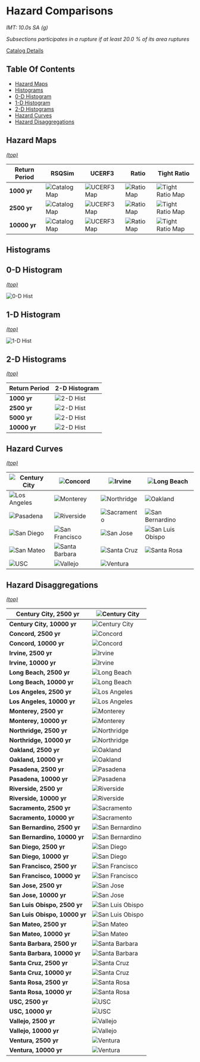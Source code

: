 # Hazard Comparisons

*IMT: 10.0s SA (g)*

*Subsections participates in a rupture if at least 20.0 % of its area ruptures*

[Catalog Details](../#bruce-2381)

## Table Of Contents
* [Hazard Maps](#hazard-maps)
* [Histograms](#histograms)
* [0-D Histogram](#0-d-histogram)
* [1-D Histogram](#1-d-histogram)
* [2-D Histograms](#2-d-histograms)
* [Hazard Curves](#hazard-curves)
* [Hazard Disaggregations](#hazard-disaggregations)
## Hazard Maps
*[(top)](#table-of-contents)*


| Return Period | RSQSim | UCERF3 | Ratio | Tight Ratio |
|-----|-----|-----|-----|-----|
| **1000 yr** | ![Catalog Map](resources/map_1000yr_rsqsim.png) | ![UCERF3 Map](resources/map_1000yr_u3.png) | ![Ratio Map](resources/map_1000yr_ratio_log.png) | ![Tight Ratio Map](resources/map_1000yr_ratio_log_tight.png) |
| **2500 yr** | ![Catalog Map](resources/map_2500yr_rsqsim.png) | ![UCERF3 Map](resources/map_2500yr_u3.png) | ![Ratio Map](resources/map_2500yr_ratio_log.png) | ![Tight Ratio Map](resources/map_2500yr_ratio_log_tight.png) |
| **10000 yr** | ![Catalog Map](resources/map_10000yr_rsqsim.png) | ![UCERF3 Map](resources/map_10000yr_u3.png) | ![Ratio Map](resources/map_10000yr_ratio_log.png) | ![Tight Ratio Map](resources/map_10000yr_ratio_log_tight.png) |

## Histograms

## 0-D Histogram
*[(top)](#table-of-contents)*

![0-D Hist](resources/hist_0d.png)

## 1-D Histogram
*[(top)](#table-of-contents)*

![1-D Hist](resources/hist_1d.png)

## 2-D Histograms
*[(top)](#table-of-contents)*

| Return Period | 2-D Histogram |
|-----|-----|
| **1000 yr** | ![2-D Hist](resources/hist_2d_1000yr.png) |
| **2500 yr** | ![2-D Hist](resources/hist_2d_2500yr.png) |
| **5000 yr** | ![2-D Hist](resources/hist_2d_5000yr.png) |
| **10000 yr** | ![2-D Hist](resources/hist_2d_10000yr.png) |

## Hazard Curves
*[(top)](#table-of-contents)*

| ![Century City](resources/curves/curves_Century_City.png) | ![Concord](resources/curves/curves_Concord.png) | ![Irvine](resources/curves/curves_Irvine.png) | ![Long Beach](resources/curves/curves_Long_Beach.png) |
|-----|-----|-----|-----|
| ![Los Angeles](resources/curves/curves_Los_Angeles.png) | ![Monterey](resources/curves/curves_Monterey.png) | ![Northridge](resources/curves/curves_Northridge.png) | ![Oakland](resources/curves/curves_Oakland.png) |
| ![Pasadena](resources/curves/curves_Pasadena.png) | ![Riverside](resources/curves/curves_Riverside.png) | ![Sacramento](resources/curves/curves_Sacramento.png) | ![San Bernardino](resources/curves/curves_San_Bernardino.png) |
| ![San Diego](resources/curves/curves_San_Diego.png) | ![San Francisco](resources/curves/curves_San_Francisco.png) | ![San Jose](resources/curves/curves_San_Jose.png) | ![San Luis Obispo](resources/curves/curves_San_Luis_Obispo.png) |
| ![San Mateo](resources/curves/curves_San_Mateo.png) | ![Santa Barbara](resources/curves/curves_Santa_Barbara.png) | ![Santa Cruz](resources/curves/curves_Santa_Cruz.png) | ![Santa Rosa](resources/curves/curves_Santa_Rosa.png) |
| ![USC](resources/curves/curves_USC.png) | ![Vallejo](resources/curves/curves_Vallejo.png) | ![Ventura](resources/curves/curves_Ventura.png) |  |

## Hazard Disaggregations
*[(top)](#table-of-contents)*

| **Century City, 2500 yr** | ![Century City](resources/disagg/disagg_Century_City_2500yr_combined.png) |
|-----|-----|
| **Century City, 10000 yr** | ![Century City](resources/disagg/disagg_Century_City_10000yr_combined.png) |
| **Concord, 2500 yr** | ![Concord](resources/disagg/disagg_Concord_2500yr_combined.png) |
| **Concord, 10000 yr** | ![Concord](resources/disagg/disagg_Concord_10000yr_combined.png) |
| **Irvine, 2500 yr** | ![Irvine](resources/disagg/disagg_Irvine_2500yr_combined.png) |
| **Irvine, 10000 yr** | ![Irvine](resources/disagg/disagg_Irvine_10000yr_combined.png) |
| **Long Beach, 2500 yr** | ![Long Beach](resources/disagg/disagg_Long_Beach_2500yr_combined.png) |
| **Long Beach, 10000 yr** | ![Long Beach](resources/disagg/disagg_Long_Beach_10000yr_combined.png) |
| **Los Angeles, 2500 yr** | ![Los Angeles](resources/disagg/disagg_Los_Angeles_2500yr_combined.png) |
| **Los Angeles, 10000 yr** | ![Los Angeles](resources/disagg/disagg_Los_Angeles_10000yr_combined.png) |
| **Monterey, 2500 yr** | ![Monterey](resources/disagg/disagg_Monterey_2500yr_combined.png) |
| **Monterey, 10000 yr** | ![Monterey](resources/disagg/disagg_Monterey_10000yr_combined.png) |
| **Northridge, 2500 yr** | ![Northridge](resources/disagg/disagg_Northridge_2500yr_combined.png) |
| **Northridge, 10000 yr** | ![Northridge](resources/disagg/disagg_Northridge_10000yr_combined.png) |
| **Oakland, 2500 yr** | ![Oakland](resources/disagg/disagg_Oakland_2500yr_combined.png) |
| **Oakland, 10000 yr** | ![Oakland](resources/disagg/disagg_Oakland_10000yr_combined.png) |
| **Pasadena, 2500 yr** | ![Pasadena](resources/disagg/disagg_Pasadena_2500yr_combined.png) |
| **Pasadena, 10000 yr** | ![Pasadena](resources/disagg/disagg_Pasadena_10000yr_combined.png) |
| **Riverside, 2500 yr** | ![Riverside](resources/disagg/disagg_Riverside_2500yr_combined.png) |
| **Riverside, 10000 yr** | ![Riverside](resources/disagg/disagg_Riverside_10000yr_combined.png) |
| **Sacramento, 2500 yr** | ![Sacramento](resources/disagg/disagg_Sacramento_2500yr_combined.png) |
| **Sacramento, 10000 yr** | ![Sacramento](resources/disagg/disagg_Sacramento_10000yr_combined.png) |
| **San Bernardino, 2500 yr** | ![San Bernardino](resources/disagg/disagg_San_Bernardino_2500yr_combined.png) |
| **San Bernardino, 10000 yr** | ![San Bernardino](resources/disagg/disagg_San_Bernardino_10000yr_combined.png) |
| **San Diego, 2500 yr** | ![San Diego](resources/disagg/disagg_San_Diego_2500yr_combined.png) |
| **San Diego, 10000 yr** | ![San Diego](resources/disagg/disagg_San_Diego_10000yr_combined.png) |
| **San Francisco, 2500 yr** | ![San Francisco](resources/disagg/disagg_San_Francisco_2500yr_combined.png) |
| **San Francisco, 10000 yr** | ![San Francisco](resources/disagg/disagg_San_Francisco_10000yr_combined.png) |
| **San Jose, 2500 yr** | ![San Jose](resources/disagg/disagg_San_Jose_2500yr_combined.png) |
| **San Jose, 10000 yr** | ![San Jose](resources/disagg/disagg_San_Jose_10000yr_combined.png) |
| **San Luis Obispo, 2500 yr** | ![San Luis Obispo](resources/disagg/disagg_San_Luis_Obispo_2500yr_combined.png) |
| **San Luis Obispo, 10000 yr** | ![San Luis Obispo](resources/disagg/disagg_San_Luis_Obispo_10000yr_combined.png) |
| **San Mateo, 2500 yr** | ![San Mateo](resources/disagg/disagg_San_Mateo_2500yr_combined.png) |
| **San Mateo, 10000 yr** | ![San Mateo](resources/disagg/disagg_San_Mateo_10000yr_combined.png) |
| **Santa Barbara, 2500 yr** | ![Santa Barbara](resources/disagg/disagg_Santa_Barbara_2500yr_combined.png) |
| **Santa Barbara, 10000 yr** | ![Santa Barbara](resources/disagg/disagg_Santa_Barbara_10000yr_combined.png) |
| **Santa Cruz, 2500 yr** | ![Santa Cruz](resources/disagg/disagg_Santa_Cruz_2500yr_combined.png) |
| **Santa Cruz, 10000 yr** | ![Santa Cruz](resources/disagg/disagg_Santa_Cruz_10000yr_combined.png) |
| **Santa Rosa, 2500 yr** | ![Santa Rosa](resources/disagg/disagg_Santa_Rosa_2500yr_combined.png) |
| **Santa Rosa, 10000 yr** | ![Santa Rosa](resources/disagg/disagg_Santa_Rosa_10000yr_combined.png) |
| **USC, 2500 yr** | ![USC](resources/disagg/disagg_USC_2500yr_combined.png) |
| **USC, 10000 yr** | ![USC](resources/disagg/disagg_USC_10000yr_combined.png) |
| **Vallejo, 2500 yr** | ![Vallejo](resources/disagg/disagg_Vallejo_2500yr_combined.png) |
| **Vallejo, 10000 yr** | ![Vallejo](resources/disagg/disagg_Vallejo_10000yr_combined.png) |
| **Ventura, 2500 yr** | ![Ventura](resources/disagg/disagg_Ventura_2500yr_combined.png) |
| **Ventura, 10000 yr** | ![Ventura](resources/disagg/disagg_Ventura_10000yr_combined.png) |

